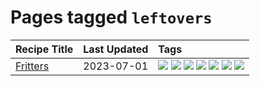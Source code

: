 # Pages tagged `leftovers`

|Recipe Title|Last Updated|Tags
|:---|:---|:---|
|[Fritters](../recipes/fritters.md)|2023-07-01|[![](https://img.shields.io/badge/tag-chicken-517a72)](../tags/chicken.md) [![](https://img.shields.io/badge/tag-family-427cd)](../tags/family.md) [![](https://img.shields.io/badge/tag-fried-d4602a)](../tags/fried.md) [![](https://img.shields.io/badge/tag-ham-d5a11)](../tags/ham.md) [![](https://img.shields.io/badge/tag-lamb-6d71)](../tags/lamb.md) [![](https://img.shields.io/badge/tag-leftovers-32613c)](../tags/leftovers.md) [![](https://img.shields.io/badge/tag-vegetables-659a8f)](../tags/vegetables.md)|